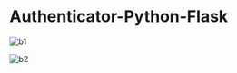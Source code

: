 # Authenticator-Python-Flask

![b1](https://github.com/OzgeBahceci/Authenticator-Python-Flask/assets/44605674/298f1e89-aaa1-46e9-b3df-81cf7d020915)

![b2](https://github.com/OzgeBahceci/Authenticator-Python-Flask/assets/44605674/10673cf6-8452-46a2-9458-27677be68e7f)
